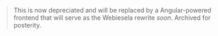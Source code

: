 > This is now depreciated and will be replaced by a Angular-powered frontend that will serve as the Webiesela rewrite *soon*. Archived for posterity.
